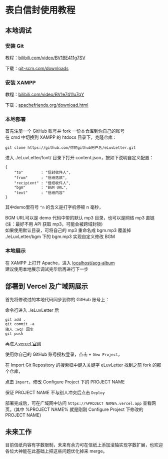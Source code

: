 # 表白信封使用教程

## 本地调试

### 安装 Git
教程：<a href="https://www.bilibili.com/video/BV1BE411g7SV" target="_blank">bilibili.com/video/BV1BE411g7SV</a>

下载：<a href="https://git-scm.com/downloads" target="_blank">git-scm.com/downloads</a>

### 安装 XAMPP
教程：<a href="https://www.bilibili.com/video/BV1e7411u7qY" target="_blank">bilibili.com/video/BV1e7411u7qY</a>

下载：<a href="https://www.apachefriends.org/download.html" target="_blank">apachefriends.org/download.html</a>

### 本地部署
首先注册一个 GitHub 账号并 fork 一份本仓库到你自己的账号
<br>
在 cmd 中切换到 XAMPP 的 htdocs 目录下，克隆仓库：
```
git clone https://github.com/你的github用户名/eLuvLetter.git
```

进入 ./eLuvLetter/font/ 目录下打开 content.json，按如下说明自定义配置：

```
{
    "to"        : "信封收件人",
    "from"      : "信纸落款",
    "recipient" : "信纸收件人",
    "bgm"       : "BGM URL",
    "text"      : "信纸内容"
}
```

其中demo里符号 `^n` 的含义是打字机停顿 n 毫秒，

BGM URL可以是 demo 代码中带的默认 mp3 目录，也可以是网络 mp3 直链(注：最好不用 API 获取 mp3，可能会被跨域封锁)
<br>
如果使用默认目录，可将自己的 mp3 重命名成 bgm.mp3 覆盖掉 ./eLuvLetter/bgm 下的 bgm.mp3 实现自定义修改 BGM

### 本地展示
在 XAMPP 上打开 Apache，进入 <a href="http://localhost/acg-album" target="_blank">localhost/acg-album</a>
<br>
建议使用本地展示调试完毕后再进行下一步

## 部署到 Vercel 及广域网展示
首先将修改过的本地代码同步到你的 GitHub 账号上：

命令行进入 ./eLuvLetter 后
```
git add .
git commit -a
输入 :wq! 回车
git push
```

再进入<a href="https://vercel.com/login" target="_blank">vercel 官网</a>

使用你自己的 GitHub 账号授权登录，点击 `+ New Project`，

在 Import Git Repository 的搜索框中键入关键字 eLuvLetter 找到之前 fork 的那个仓库，

点击 `Import`，修改 Configure Project 下的 PROJECT NAME 

保证 PROJECT NAME 不与别人冲突后点击 `Deploy`

部署完成后，可在广域网中访问 `https://%PROJECT NAME%.vercel.app` 查看网页。(其中 %PROJECT NAME% 就是刚刚 Configure Project 下修改的 PROJECT NAME)

## 未来工作
目前信纸内容有字数限制，未来有余力可在信纸上添加滚轴实现字数扩展，也欢迎各位大神能在此基础上把这些问题优化掉来 merge。